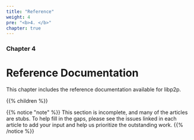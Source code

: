 ```yaml
---
title: "Reference"
weight: 4
pre: "<b>4. </b>"
chapter: true
---
```


### Chapter 4

# Reference Documentation

This chapter includes the reference documentation available for libp2p.

{{% children %}}

{{% notice "note" %}}
This section is incomplete, and many of the articles are stubs. To help fill in
the gaps, please see the issues linked in each article to add your input and
help us prioritize the outstanding work.
{{% /notice %}}
